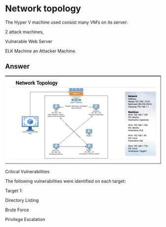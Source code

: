 # Network topology 

The Hyper V machine used consist many VM’s on its server:

2 attack machines, 

Vulnerable Web Server

ELK Machine
an Attacker Machine.
## Answer
![Image1](/images/Image1.png)

Critical Vulnerabilities

The following vulnerabilities were identified on each target:

Target 1:

Directory Listing

Brute Force

Privilege Escalation
